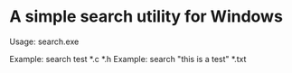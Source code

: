 # A simple search utility for Windows

Usage: search.exe <search pattern> <files you want to search in>

Example: search test *.c *.h
Example: search "this is a test" *.txt
